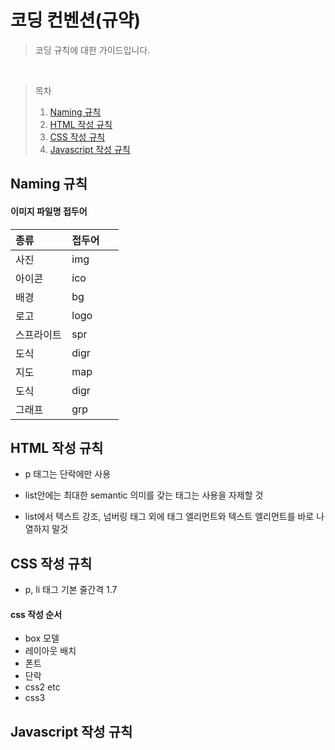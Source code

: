 # 코딩 컨벤션(규약)

> 코딩 규칙에 대한 가이드입니다.

<br />


> 목차
>
> 1. [Naming 규칙](#naming)
> 2. [HTML 작성 규칙](#html)
> 3. [CSS 작성 규칙](#css)
> 4. [Javascript 작성 규칙](#js)

## <a id="naming">Naming 규칙</a>

#### 이미지 파일명 접두어

| 종류  | 접두어 |
| :--------- | :----------- |
| 사진        | img          |
| 아이콘       | ico          |
| 배경        | bg           |
| 로고        | logo         |
| 스프라이트    | spr          |
| 도식        | digr         |
| 지도        | map          |
| 도식        | digr         |
| 그래프       | grp          |



## <a id="html">HTML 작성 규칙</a>

- p 태그는 단락에만 사용

- list안에는 최대한 semantic 의미를 갖는 태그는 사용을 자제할 것

- list에서 텍스트 강조, 넘버링 태그 외에 태그 엘리먼트와 텍스트 엘리먼트를 바로 나열하지 말것

## <a id="css">CSS 작성 규칙</a>

- p, li 태그 기본 줄간격 1.7

#### css 작성 순서

- box 모델
- 레이아웃 배치
- 폰트
- 단락
- css2 etc
- css3

## <a id="js">Javascript 작성 규칙</a>

